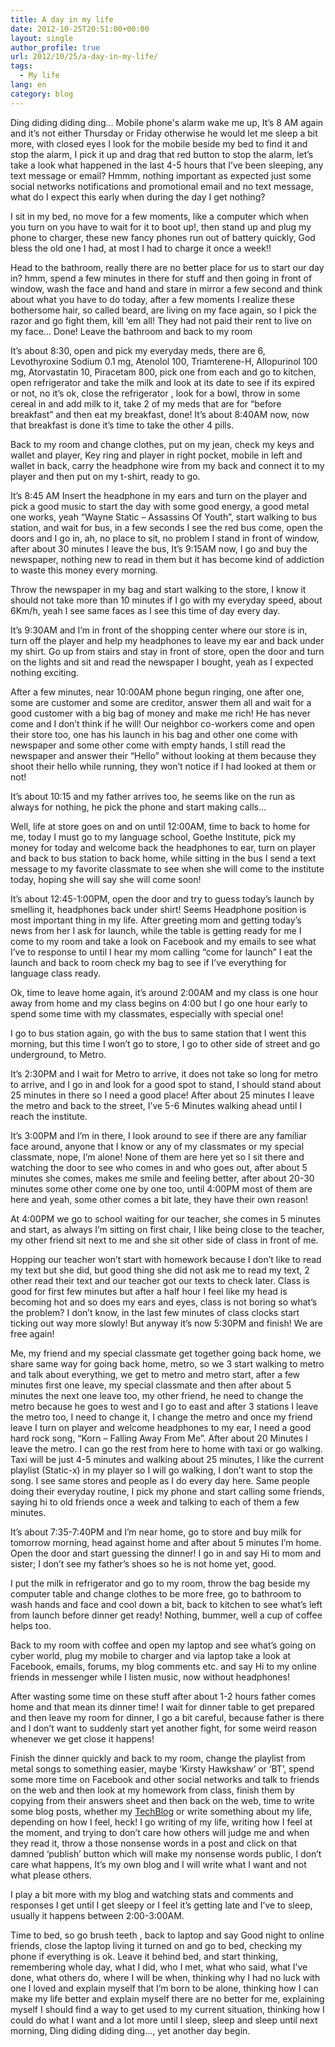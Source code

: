 ```yaml
---
title: A day in my life
date: 2012-10-25T20:51:00+00:00
layout: single
author_profile: true
url: 2012/10/25/a-day-in-my-life/
tags:
  - My life
lang: en
category: blog
---
```

Ding diding diding ding… Mobile phone's alarm wake me up, It’s 8 AM again and it’s not either Thursday or Friday otherwise he would let me sleep a bit more, with closed eyes I look for the mobile beside my bed to find it and stop the alarm, I pick it up and drag that red button to stop the alarm, let’s take a look what happened in the last 4-5 hours that I’ve been sleeping, any text message or email? Hmmm, nothing important as expected just some social networks notifications and promotional email and no text message, what do I expect this early when during the day I get nothing? 

I sit in my bed, no move for a few moments, like a computer which when you turn on you have to wait for it to boot up!, then stand up and plug my phone to charger, these new fancy phones run out of battery quickly, God bless the old one I had, at most I had to charge it once a week!! 

Head to the bathroom, really there are no better place for us to start our day in? hmm, spend a few minutes in there for stuff and then going in front of window, wash the face and hand and stare in mirror a few second and think about what you have to do today, after a few moments I realize these bothersome hair, so called beard, are living on my face again, so I pick the razor and go fight them, kill ‘em all! They had not paid their rent to live on my face… Done! Leave the bathroom and back to my room 

It’s about 8:30, open and pick my everyday meds, there are 6, Levothyroxine Sodium 0.1 mg, Atenolol 100, Triamterene-H, Allopurinol 100 mg, Atorvastatin 10, Piracetam 800, pick one from each and go to kitchen, open refrigerator and take the milk and look at its date to see if its expired or not, no it’s ok, close the refrigerator , look for a bowl, throw in some cereal in and add milk to it, take 2 of my meds that are for “before breakfast” and then eat my breakfast, done! It’s about 8:40AM now, now that breakfast is done it’s time to take the other 4 pills. 

Back to my room and change clothes, put on my jean, check my keys and wallet and player, Key ring and player in right pocket, mobile in left and wallet in back, carry the headphone wire from my back and connect it to my player and then put on my t-shirt, ready to go. 

It’s 8:45 AM Insert the headphone in my ears and turn on the player and pick a good music to start the day with some good energy, a good metal one works, yeah “Wayne Static &#8211; Assassins Of Youth”, start walking to bus station, and wait for bus, in a few seconds I see the red bus come, open the doors and I go in, ah, no place to sit, no problem I stand in front of window, after about 30 minutes I leave the bus, It’s 9:15AM now, I go and buy the newspaper, nothing new to read in them but it has become kind of addiction to waste this money every morning. 

Throw the newspaper in my bag and start walking to the store, I know it should not take more than 10 minutes if I go with my everyday speed, about 6Km/h, yeah I see same faces as I see this time of day every day. 

It’s 9:30AM and I’m in front of the shopping center where our store is in, turn off the player and help my headphones to leave my ear and back under my shirt. Go up from stairs and stay in front of store, open the door and turn on the lights and sit and read the newspaper I bought, yeah as I expected nothing exciting. 

After a few minutes, near 10:00AM phone begun ringing, one after one, some are customer and some are creditor, answer them all and wait for a good customer with a big bag of money and make me rich! He has never come and I don’t think if he will! Our neighbor co-workers come and open their store too, one has his launch in his bag and other one come with newspaper and some other come with empty hands, I still read the newspaper and answer their “Hello” without looking at them because they shoot their hello while running, they won’t notice if I had looked at them or not! 

It’s about 10:15 and my father arrives too, he seems like on the run as always for nothing, he pick the phone and start making calls… 

Well, life at store goes on and on until 12:00AM, time to back to home for me, today I must go to my language school, Goethe Institute, pick my money for today and welcome back the headphones to ear, turn on player and back to bus station to back home, while sitting in the bus I send a text message to my favorite classmate to see when she will come to the institute today, hoping she will say she will come soon! 

It’s about 12:45-1:00PM, open the door and try to guess today’s launch by smelling it, headphones back under shirt! Seems Headphone position is most important thing in my life. After greeting mom and getting today’s news from her I ask for launch, while the table is getting ready for me I come to my room and take a look on Facebook and my emails to see what I’ve to response to until I hear my mom calling “come for launch” I eat the launch and back to room check my bag to see if I’ve everything for language class ready. 

Ok, time to leave home again, it’s around 2:00AM and my class is one hour away from home and my class begins on 4:00 but I go one hour early to spend some time with my classmates, especially with special one! 

I go to bus station again, go with the bus to same station that I went this morning, but this time I won’t go to store, I go to other side of street and go underground, to Metro. 

It’s 2:30PM and I wait for Metro to arrive, it does not take so long for metro to arrive, and I go in and look for a good spot to stand, I should stand about 25 minutes in there so I need a good place! After about 25 minutes I leave the metro and back to the street, I’ve 5-6 Minutes walking ahead until I reach the institute. 

It’s 3:00PM and I’m in there, I look around to see if there are any familiar face around, anyone that I know or any of my classmates or my special classmate, nope, I’m alone! None of them are here yet so I sit there and watching the door to see who comes in and who goes out, after about 5 minutes she comes, makes me smile and feeling better, after about 20-30 minutes some other come one by one too, until 4:00PM most of them are here and yeah, some other comes a bit late, they have their own reason! 

At 4:00PM we go to school waiting for our teacher, she comes in 5 minutes and start, as always I’m sitting on first chair, I like being close to the teacher, my other friend sit next to me and she sit other side of class in front of me. 

Hopping our teacher won’t start with homework because I don’t like to read my text but she did, but good thing she did not ask me to read my text, 2 other read their text and our teacher got our texts to check later. Class is good for first few minutes but after a half hour I feel like my head is becoming hot and so does my ears and eyes, class is not boring so what’s the problem? I don’t know, in the last few minutes of class clocks start ticking out way more slowly! But anyway it’s now 5:30PM and finish! We are free again! 

Me, my friend and my special classmate get together going back home, we share same way for going back home, metro, so we 3 start walking to metro and talk about everything, we get to metro and metro start, after a few minutes first one leave, my special classmate and then after about 5 minutes the next one leave too, my other friend, he need to change the metro because he goes to west and I go to east and after 3 stations I leave the metro too, I need to change it, I change the metro and once my friend leave I turn on player and welcome headphones to my ear, I need a good hard rock song, “Korn &#8211; Falling Away From Me”. After about 20 Minutes I leave the metro. I can go the rest from here to home with taxi or go walking. Taxi will be just 4-5 minutes and walking about 25 minutes, I like the current playlist (Static-x) in my player so I will go walking, I don’t want to stop the song. I see same stores and people as I do every day here. Same people doing their everyday routine, I pick my phone and start calling some friends, saying hi to old friends once a week and talking to each of them a few minutes. 

It’s about 7:35-7:40PM and I’m near home, go to store and buy milk for tomorrow morning, head against home and after about 5 minutes I’m home. Open the door and start guessing the dinner! I go in and say Hi to mom and sister; I don’t see my father’s shoes so he is not home yet, good. 

I put the milk in refrigerator and go to my room, throw the bag beside my computer table and change clothes to be more free, go to bathroom to wash hands and face and cool down a bit, back to kitchen to see what’s left from launch before dinner get ready! Nothing, bummer, well a cup of coffee helps too. 

Back to my room with coffee and open my laptop and see what’s going on cyber world, plug my mobile to charger and via laptop take a look at Facebook, emails, forums, my blog comments etc. and say Hi to my online friends in messenger while I listen music, now without headphones! 

After wasting some time on these stuff after about 1-2 hours father comes home and that mean its dinner time! I wait for dinner table to get prepared and then leave my room for dinner, I go a bit careful, because father is there and I don’t want to suddenly start yet another fight, for some weird reason whenever we get close it happens! 

Finish the dinner quickly and back to my room, change the playlist from metal songs to something easier, maybe ‘Kirsty Hawkshaw’ or ‘BT’, spend some more time on Facebook and other social networks and talk to friends on the web and then look at my homework from class, finish them by copying from their answers sheet and then back on the web, time to write some blog posts, whether my <a href="/" target="_blank">TechBlog</a> or write something about my life, depending on how I feel, heck! I go writing of my life, writing how I feel at the moment, and trying to don’t care how others will judge me and when they read it, throw a those nonsense words in a post and click on that damned ‘publish’ button which will make my nonsense words public, I don’t care what happens, It’s my own blog and I will write what I want and not what please others. 

I play a bit more with my blog and watching stats and comments and responses I get until I get sleepy or I feel it’s getting late and I’ve to sleep, usually it happens between 2:00-3:00AM. 

Time to bed, so go brush teeth , back to laptop and say Good night to online friends, close the laptop living it turned on and go to bed, checking my phone if everything is ok. Leave it behind bed, and start thinking, remembering whole day, what I did, who I met, what who said, what I’ve done, what others do, where I will be when, thinking why I had no luck with one I loved and explain myself that I’m born to be alone, thinking how I can make my life better and explain myself there are no better for me, explaining myself I should find a way to get used to my current situation, thinking how I could do what I want and a lot more until I sleep, sleep and sleep until next morning, Ding diding diding ding…, yet another day begin.